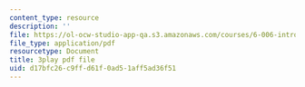 ```yaml
---
content_type: resource
description: ''
file: https://ol-ocw-studio-app-qa.s3.amazonaws.com/courses/6-006-introduction-to-algorithms-fall-2011/d17bfc26c9ffd61f0ad51aff5ad36f51_C5SPsY72_CM.pdf
file_type: application/pdf
resourcetype: Document
title: 3play pdf file
uid: d17bfc26-c9ff-d61f-0ad5-1aff5ad36f51
---
```

